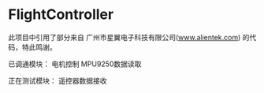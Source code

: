 # FlightController
此项目中引用了部分来自 广州市星翼电子科技有限公司(www.alientek.com) 的代码，特此鸣谢。

已调通模块：
  电机控制
  MPU9250数据读取
  
正在测试模块：
  遥控器数据接收
